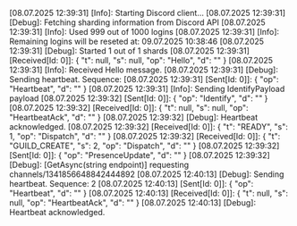 [08.07.2025 12:39:31] [Info]: Starting Discord client...
[08.07.2025 12:39:31] [Debug]: Fetching sharding information from Discord API
[08.07.2025 12:39:31] [Info]: Used 999 out of 1000 logins
[08.07.2025 12:39:31] [Info]: Remaining logins will be reseted at: 09.07.2025 10:38:46
[08.07.2025 12:39:31] [Debug]: Started 1 out of 1 shards
[08.07.2025 12:39:31] [Received[Id: 0]]: {
  "t": null,
  "s": null,
  "op": "Hello",
  "d": ""
}
[08.07.2025 12:39:31] [Info]: Received Hello message.
[08.07.2025 12:39:31] [Debug]: Sending heartbeat. Sequence: 
[08.07.2025 12:39:31] [Sent[Id: 0]]: {
  "op": "Heartbeat",
  "d": ""
}
[08.07.2025 12:39:31] [Info]: Sending IdentifyPayload payload
[08.07.2025 12:39:32] [Sent[Id: 0]]: {
  "op": "Identify",
  "d": ""
}
[08.07.2025 12:39:32] [Received[Id: 0]]: {
  "t": null,
  "s": null,
  "op": "HeartbeatAck",
  "d": ""
}
[08.07.2025 12:39:32] [Debug]: Heartbeat acknowledged.
[08.07.2025 12:39:32] [Received[Id: 0]]: {
  "t": "READY",
  "s": 1,
  "op": "Dispatch",
  "d": ""
}
[08.07.2025 12:39:32] [Received[Id: 0]]: {
  "t": "GUILD_CREATE",
  "s": 2,
  "op": "Dispatch",
  "d": ""
}
[08.07.2025 12:39:32] [Sent[Id: 0]]: {
  "op": "PresenceUpdate",
  "d": ""
}
[08.07.2025 12:39:32] [Debug]: [GetAsync<T>(string endpoint)] requesting channels/1341856648842444892
[08.07.2025 12:40:13] [Debug]: Sending heartbeat. Sequence: 2
[08.07.2025 12:40:13] [Sent[Id: 0]]: {
  "op": "Heartbeat",
  "d": ""
}
[08.07.2025 12:40:13] [Received[Id: 0]]: {
  "t": null,
  "s": null,
  "op": "HeartbeatAck",
  "d": ""
}
[08.07.2025 12:40:13] [Debug]: Heartbeat acknowledged.
